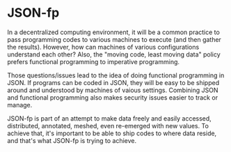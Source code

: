 JSON-fp
=======

In a decentralized computing environment, it will be a common practice to pass programming codes to various machines to execute (and then gather the results). However, how can machines of various configurations understand each other? Also, the "moving code, least moving data" policy prefers functional programming to imperative programming.

Those questions/issues lead to the idea of doing functional programming in JSON. If programs can be coded in JSON, they will be easy to be shipped around and understood by machines of vaious settings. Combining JSON and functional programming also makes security issues easier to track or manage. 

JSON-fp is part of an attempt to make data freely and easily accessed, distributed, annotated, meshed, even re-emerged with new values. To achieve that, it's important to be able to ship codes to where data reside, and that's what JSON-fp is trying to achieve.
